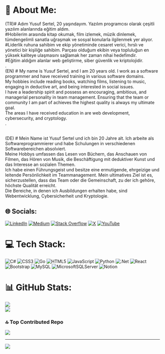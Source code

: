 # 💫 About Me:
(TR)# Adım Yusuf Sertel, 20 yaşındayım. Yazılım programcısı olarak  çeşitli yazılım alanlarında eğitim aldım.<br>#Hobilerim arasında kitap okumak, film izlemek, müzik dinlemek, tümdengelimli sanatla uğraşmak ve sosyal konularla ilgilenmek yer alıyor.<br>#Liderlik ruhuna sahibim ve ekip yönetiminde cesaret verici, hırslı ve yönetici bir kişiliğe sahibim. Parçası olduğum ekibin veya topluluğun en yüksek kaliteye ulaşmasını sağlamak her zaman nihai hedefimdir.<br>#Eğitim aldığım alanlar web geliştirme, siber güvenlik ve kriptolojidir.<br>.<br>(EN) # My name is Yusuf Sertel, and I am 20 years old. I work as a software programmer and have received training in various software domains.<br> My hobbies include reading books, watching films, listening to music, engaging in deductive art, and being interested in social issues.<br> I have a leadership spirit and possess an encouraging, ambitious, and managerial personality in team management. Ensuring that the team or community I am part of achieves the highest quality is always my ultimate goal.<br> The areas I have received education in are web development, cybersecurity, and cryptology.<br>.

<br>(DE) # Mein Name ist Yusuf Sertel und ich bin 20 Jahre alt. Ich arbeite als Softwareprogrammierer und habe Schulungen in verschiedenen Softwarebereichen absolviert.<br> Meine Hobbys umfassen das Lesen von Büchern, das Anschauen von Filmen, das Hören von Musik, die Beschäftigung mit deduktiver Kunst und das Interesse an sozialen Themen.<br> Ich habe einen Führungsgeist und besitze eine ermutigende, ehrgeizige und leitende Persönlichkeit im Teammanagement. Mein ultimatives Ziel ist es, sicherzustellen, dass das Team oder die Gemeinschaft, zu der ich gehöre, höchste Qualität erreicht.<br> Die Bereiche, in denen ich Ausbildungen erhalten habe, sind Webentwicklung, Cybersicherheit und Kryptologie.


## 🌐 Socials:
[![LinkedIn](https://img.shields.io/badge/LinkedIn-%230077B5.svg?logo=linkedin&logoColor=white)](https://linkedin.com/in/yusuf-sertel-525321224) [![Medium](https://img.shields.io/badge/Medium-12100E?logo=medium&logoColor=white)](https://medium.com/@@sertelyusuf) [![Stack Overflow](https://img.shields.io/badge/-Stackoverflow-FE7A16?logo=stack-overflow&logoColor=white)](https://stackoverflow.com/users/23278590/yusuf-sertel) [![X](https://img.shields.io/badge/X-black.svg?logo=X&logoColor=white)](https://x.com/@ysfsrtl123) [![YouTube](https://img.shields.io/badge/YouTube-%23FF0000.svg?logo=YouTube&logoColor=white)](https://youtube.com/@futuristinKanali) 

# 💻 Tech Stack:
![C#](https://img.shields.io/badge/c%23-%23239120.svg?style=for-the-badge&logo=csharp&logoColor=white) ![CSS3](https://img.shields.io/badge/css3-%231572B6.svg?style=for-the-badge&logo=css3&logoColor=white) ![Go](https://img.shields.io/badge/go-%2300ADD8.svg?style=for-the-badge&logo=go&logoColor=white) ![HTML5](https://img.shields.io/badge/html5-%23E34F26.svg?style=for-the-badge&logo=html5&logoColor=white) ![JavaScript](https://img.shields.io/badge/javascript-%23323330.svg?style=for-the-badge&logo=javascript&logoColor=%23F7DF1E) ![Python](https://img.shields.io/badge/python-3670A0?style=for-the-badge&logo=python&logoColor=ffdd54) ![.Net](https://img.shields.io/badge/.NET-5C2D91?style=for-the-badge&logo=.net&logoColor=white) ![React](https://img.shields.io/badge/react-%2320232a.svg?style=for-the-badge&logo=react&logoColor=%2361DAFB) ![Bootstrap](https://img.shields.io/badge/bootstrap-%238511FA.svg?style=for-the-badge&logo=bootstrap&logoColor=white) ![MySQL](https://img.shields.io/badge/mysql-%2300000f.svg?style=for-the-badge&logo=mysql&logoColor=white) ![MicrosoftSQLServer](https://img.shields.io/badge/Microsoft%20SQL%20Server-CC2927?style=for-the-badge&logo=microsoft%20sql%20server&logoColor=white) ![Notion](https://img.shields.io/badge/Notion-%23000000.svg?style=for-the-badge&logo=notion&logoColor=white)
# 📊 GitHub Stats:
![](https://github-readme-streak-stats.herokuapp.com/?user=ysfsrtl123&theme=highcontrast&hide_border=false)<br/>
![](https://github-readme-stats.vercel.app/api/top-langs/?username=ysfsrtl123&theme=highcontrast&hide_border=false&include_all_commits=false&count_private=false&layout=compact)

### 🔝 Top Contributed Repo
![](https://github-contributor-stats.vercel.app/api?username=ysfsrtl123&limit=5&theme=dark&combine_all_yearly_contributions=true)

---
[![](https://visitcount.itsvg.in/api?id=ysfsrtl123&icon=0&color=0)](https://visitcount.itsvg.in)

<!-- Proudly created with GPRM ( https://gprm.itsvg.in ) -->

